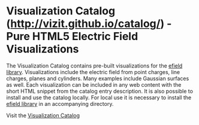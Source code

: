 Visualization Catalog (http://vizit.github.io/catalog/) - Pure HTML5 Electric Field Visualizations
==================================================================================================================

The Visualization Catalog contains pre-built visualizations for the [efield library](http://vizit.github.io/efield/).
Visualizations include the electric field from point charges, line charges, planes and cylinders. Many examples
include Gaussian surfaces as well. Each visualization can be included in any web content with the short HTML
snippet from the catalog entry description. It is also possible to install and use the catalog locally. For
local use it is necessary to install the [efield library](http://vizit.github.io/efield/) in an accompanying
directory.

Visit the [Visualization Catalog](http://vizit.github.io/catalog/)
